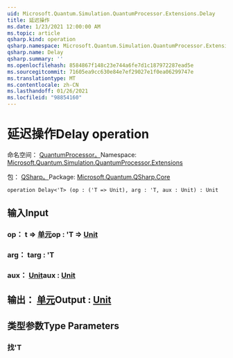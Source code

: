 ```yaml
---
uid: Microsoft.Quantum.Simulation.QuantumProcessor.Extensions.Delay
title: 延迟操作
ms.date: 1/23/2021 12:00:00 AM
ms.topic: article
qsharp.kind: operation
qsharp.namespace: Microsoft.Quantum.Simulation.QuantumProcessor.Extensions
qsharp.name: Delay
qsharp.summary: ''
ms.openlocfilehash: 8584867f148c23e744a6fe7d1c187972287ead5e
ms.sourcegitcommit: 71605ea9cc630e84e7ef29027e1f0ea06299747e
ms.translationtype: MT
ms.contentlocale: zh-CN
ms.lasthandoff: 01/26/2021
ms.locfileid: "98854160"
---
```

# <a name="delay-operation"></a><span data-ttu-id="f2d88-102">延迟操作</span><span class="sxs-lookup"><span data-stu-id="f2d88-102">Delay operation</span></span>

<span data-ttu-id="f2d88-103">命名空间： [QuantumProcessor。](xref:Microsoft.Quantum.Simulation.QuantumProcessor.Extensions)</span><span class="sxs-lookup"><span data-stu-id="f2d88-103">Namespace: [Microsoft.Quantum.Simulation.QuantumProcessor.Extensions](xref:Microsoft.Quantum.Simulation.QuantumProcessor.Extensions)</span></span>

<span data-ttu-id="f2d88-104">包： [QSharp。](https://nuget.org/packages/Microsoft.Quantum.QSharp.Core)</span><span class="sxs-lookup"><span data-stu-id="f2d88-104">Package: [Microsoft.Quantum.QSharp.Core](https://nuget.org/packages/Microsoft.Quantum.QSharp.Core)</span></span>




```qsharp
operation Delay<'T> (op : ('T => Unit), arg : 'T, aux : Unit) : Unit
```


## <a name="input"></a><span data-ttu-id="f2d88-105">输入</span><span class="sxs-lookup"><span data-stu-id="f2d88-105">Input</span></span>

### <a name="op--t--unit"></a><span data-ttu-id="f2d88-106">op： t => [单元](xref:microsoft.quantum.lang-ref.unit)</span><span class="sxs-lookup"><span data-stu-id="f2d88-106">op : 'T => [Unit](xref:microsoft.quantum.lang-ref.unit)</span></span> 




### <a name="arg--t"></a><span data-ttu-id="f2d88-107">arg： t</span><span class="sxs-lookup"><span data-stu-id="f2d88-107">arg : 'T</span></span>




### <a name="aux--unit"></a><span data-ttu-id="f2d88-108">aux： [Unit](xref:microsoft.quantum.lang-ref.unit)</span><span class="sxs-lookup"><span data-stu-id="f2d88-108">aux : [Unit](xref:microsoft.quantum.lang-ref.unit)</span></span>





## <a name="output--unit"></a><span data-ttu-id="f2d88-109">输出： [单元](xref:microsoft.quantum.lang-ref.unit)</span><span class="sxs-lookup"><span data-stu-id="f2d88-109">Output : [Unit](xref:microsoft.quantum.lang-ref.unit)</span></span>



## <a name="type-parameters"></a><span data-ttu-id="f2d88-110">类型参数</span><span class="sxs-lookup"><span data-stu-id="f2d88-110">Type Parameters</span></span>

### <a name="t"></a><span data-ttu-id="f2d88-111">找</span><span class="sxs-lookup"><span data-stu-id="f2d88-111">'T</span></span>

